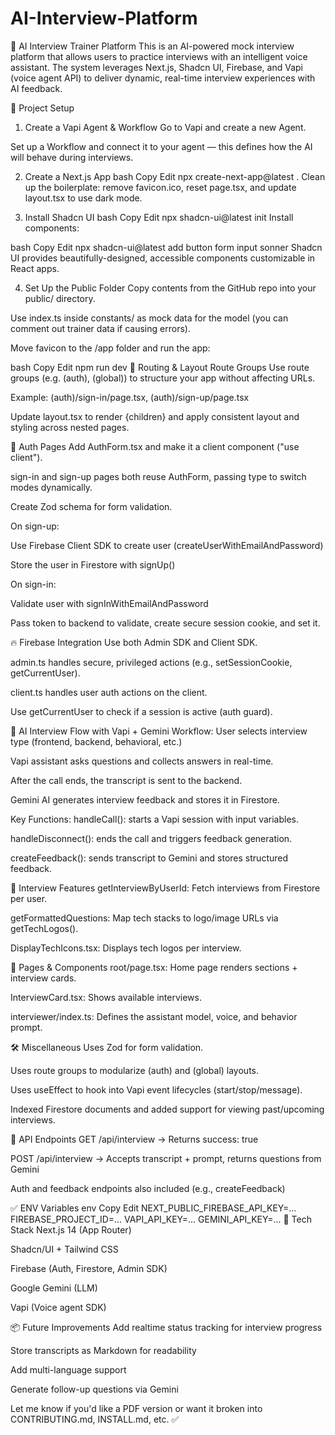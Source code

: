 # AI-Interview-Platform

🧠 AI Interview Trainer Platform
This is an AI-powered mock interview platform that allows users to practice interviews with an intelligent voice assistant. The system leverages Next.js, Shadcn UI, Firebase, and Vapi (voice agent API) to deliver dynamic, real-time interview experiences with AI feedback.

🚀 Project Setup
1. Create a Vapi Agent & Workflow
Go to Vapi and create a new Agent.

Set up a Workflow and connect it to your agent — this defines how the AI will behave during interviews.

2. Create a Next.js App
bash
Copy
Edit
npx create-next-app@latest .
Clean up the boilerplate: remove favicon.ico, reset page.tsx, and update layout.tsx to use dark mode.

3. Install Shadcn UI
bash
Copy
Edit
npx shadcn-ui@latest init
Install components:

bash
Copy
Edit
npx shadcn-ui@latest add button form input sonner
Shadcn UI provides beautifully-designed, accessible components customizable in React apps.

4. Set Up the Public Folder
Copy contents from the GitHub repo into your public/ directory.

Use index.ts inside constants/ as mock data for the model (you can comment out trainer data if causing errors).

Move favicon to the /app folder and run the app:

bash
Copy
Edit
npm run dev
🧩 Routing & Layout
Route Groups
Use route groups (e.g. (auth), (global)) to structure your app without affecting URLs.

Example: (auth)/sign-in/page.tsx, (auth)/sign-up/page.tsx

Update layout.tsx to render {children} and apply consistent layout and styling across nested pages.

🔐 Auth Pages
Add AuthForm.tsx and make it a client component ("use client").

sign-in and sign-up pages both reuse AuthForm, passing type to switch modes dynamically.

Create Zod schema for form validation.

On sign-up:

Use Firebase Client SDK to create user (createUserWithEmailAndPassword)

Store the user in Firestore with signUp()

On sign-in:

Validate user with signInWithEmailAndPassword

Pass token to backend to validate, create secure session cookie, and set it.

🔥 Firebase Integration
Use both Admin SDK and Client SDK.

admin.ts handles secure, privileged actions (e.g., setSessionCookie, getCurrentUser).

client.ts handles user auth actions on the client.

Use getCurrentUser to check if a session is active (auth guard).

🤖 AI Interview Flow with Vapi + Gemini
Workflow:
User selects interview type (frontend, backend, behavioral, etc.)

Vapi assistant asks questions and collects answers in real-time.

After the call ends, the transcript is sent to the backend.

Gemini AI generates interview feedback and stores it in Firestore.

Key Functions:
handleCall(): starts a Vapi session with input variables.

handleDisconnect(): ends the call and triggers feedback generation.

createFeedback(): sends transcript to Gemini and stores structured feedback.

🧠 Interview Features
getInterviewByUserId: Fetch interviews from Firestore per user.

getFormattedQuestions: Map tech stacks to logo/image URLs via getTechLogos().

DisplayTechIcons.tsx: Displays tech logos per interview.

📄 Pages & Components
root/page.tsx: Home page renders sections + interview cards.

InterviewCard.tsx: Shows available interviews.

interviewer/index.ts: Defines the assistant model, voice, and behavior prompt.

🛠️ Miscellaneous
Uses Zod for form validation.

Uses route groups to modularize (auth) and (global) layouts.

Uses useEffect to hook into Vapi event lifecycles (start/stop/message).

Indexed Firestore documents and added support for viewing past/upcoming interviews.

🧪 API Endpoints
GET /api/interview → Returns success: true

POST /api/interview → Accepts transcript + prompt, returns questions from Gemini

Auth and feedback endpoints also included (e.g., createFeedback)

✅ ENV Variables
env
Copy
Edit
NEXT_PUBLIC_FIREBASE_API_KEY=...
FIREBASE_PROJECT_ID=...
VAPI_API_KEY=...
GEMINI_API_KEY=...
🧱 Tech Stack
Next.js 14 (App Router)

Shadcn/UI + Tailwind CSS

Firebase (Auth, Firestore, Admin SDK)

Google Gemini (LLM)

Vapi (Voice agent SDK)

📦 Future Improvements
Add realtime status tracking for interview progress

Store transcripts as Markdown for readability

Add multi-language support

Generate follow-up questions via Gemini

Let me know if you'd like a PDF version or want it broken into CONTRIBUTING.md, INSTALL.md, etc. ✅
